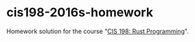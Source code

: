 # cis198-2016s-homework

Homework solution for the course "[CIS 198: Rust Programming](http://cis198-2016s.github.io/schedule/)".
